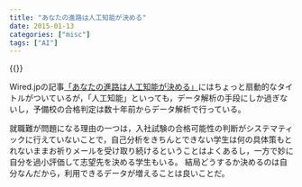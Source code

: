 ```yaml
---
title: "あなたの進路は人工知能が決める"
date: 2015-01-13
categories: ["misc"]
tags: ["AI"]
---
```


{{<link src="http://wired.jp/2015/01/12/next-world-04/)">}}

Wired.jpの記事[「あなたの進路は人工知能が決める」](http://wired.jp/2015/01/12/next-world-04/)にはちょっと扇動的なタイトルがついているが，「人工知能」といっても，データ解析の手段にしか過ぎないし，予備校の合格判定は数十年前からデータ解析で行っている。

<!--more-->

就職難が問題になる理由の一つは，入社試験の合格可能性の判断がシステマティックに行えていないことで，自己分析をきちんとできない学生は何の具体策もとれないままお祈りメールを受け取り続けるということはよくあるし，一方で妙に自分を過小評価して志望先を決める学生もいる。
結局どうするか決めるのは自分なんだから，利用できるデータが増えることは良いことだ。

